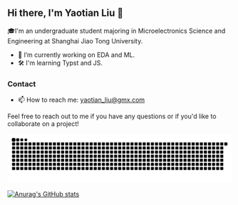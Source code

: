 ## Hi there, I'm Yaotian Liu 👋

🎓I'm an undergraduate student majoring in Microelectronics Science and Engineering at Shanghai Jiao Tong University. 

- 🔭 I’m currently working on EDA and ML.
- 🛠️ I'm learning Typst and JS.


### Contact

- 📫 How to reach me: yaotian_liu@gmx.com

Feel free to reach out to me if you have any questions or if you'd like to collaborate on a project!

<!-- 
### Hi there 👋

I'm Yaotian Liu, an undergraduate student major in Microelectronics Science and Engineering in Shanghai Jiao Tong University.

- 🔭 I’m currently working on EDA and ML. -->

<!-- - 👯 I’m looking to collaborate on ...
- 🤔 I’m looking for help with ...
- 💬 Ask me about ...
- 😄 Pronouns: ...
- ⚡ Fun fact: .ok

-->

![snk](github-contribution-grid-snake.svg)

[![Anurag's GitHub stats](https://github-readme-stats.vercel.app/api?username=yaotian-liu&hide=issues&show_icons=true)](https://github.com/anuraghazra/github-readme-stats)




<!-- ![Metrics](https://metrics.lecoq.io/yaotian-liu?template=classic&base.metadata=0&config.timezone=Asia%2FShanghai) -->
